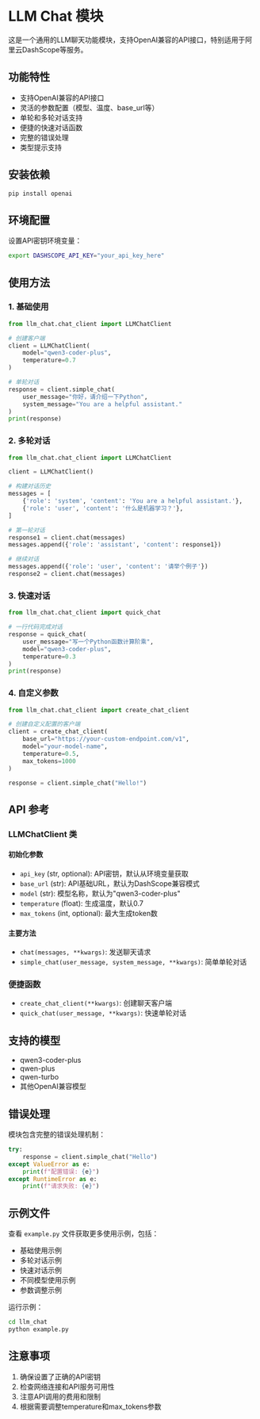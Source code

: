 # LLM Chat 模块

这是一个通用的LLM聊天功能模块，支持OpenAI兼容的API接口，特别适用于阿里云DashScope等服务。

## 功能特性

- 支持OpenAI兼容的API接口
- 灵活的参数配置（模型、温度、base_url等）
- 单轮和多轮对话支持
- 便捷的快速对话函数
- 完整的错误处理
- 类型提示支持

## 安装依赖

```bash
pip install openai
```

## 环境配置

设置API密钥环境变量：

```bash
export DASHSCOPE_API_KEY="your_api_key_here"
```

## 使用方法

### 1. 基础使用

```python
from llm_chat.chat_client import LLMChatClient

# 创建客户端
client = LLMChatClient(
    model="qwen3-coder-plus",
    temperature=0.7
)

# 单轮对话
response = client.simple_chat(
    user_message="你好，请介绍一下Python",
    system_message="You are a helpful assistant."
)
print(response)
```

### 2. 多轮对话

```python
from llm_chat.chat_client import LLMChatClient

client = LLMChatClient()

# 构建对话历史
messages = [
    {'role': 'system', 'content': 'You are a helpful assistant.'},
    {'role': 'user', 'content': '什么是机器学习？'},
]

# 第一轮对话
response1 = client.chat(messages)
messages.append({'role': 'assistant', 'content': response1})

# 继续对话
messages.append({'role': 'user', 'content': '请举个例子'})
response2 = client.chat(messages)
```

### 3. 快速对话

```python
from llm_chat.chat_client import quick_chat

# 一行代码完成对话
response = quick_chat(
    user_message="写一个Python函数计算阶乘",
    model="qwen3-coder-plus",
    temperature=0.3
)
print(response)
```

### 4. 自定义参数

```python
from llm_chat.chat_client import create_chat_client

# 创建自定义配置的客户端
client = create_chat_client(
    base_url="https://your-custom-endpoint.com/v1",
    model="your-model-name",
    temperature=0.5,
    max_tokens=1000
)

response = client.simple_chat("Hello!")
```

## API 参考

### LLMChatClient 类

#### 初始化参数

- `api_key` (str, optional): API密钥，默认从环境变量获取
- `base_url` (str): API基础URL，默认为DashScope兼容模式
- `model` (str): 模型名称，默认为"qwen3-coder-plus"
- `temperature` (float): 生成温度，默认0.7
- `max_tokens` (int, optional): 最大生成token数

#### 主要方法

- `chat(messages, **kwargs)`: 发送聊天请求
- `simple_chat(user_message, system_message, **kwargs)`: 简单单轮对话

### 便捷函数

- `create_chat_client(**kwargs)`: 创建聊天客户端
- `quick_chat(user_message, **kwargs)`: 快速单轮对话

## 支持的模型

- qwen3-coder-plus
- qwen-plus
- qwen-turbo
- 其他OpenAI兼容模型

## 错误处理

模块包含完整的错误处理机制：

```python
try:
    response = client.simple_chat("Hello")
except ValueError as e:
    print(f"配置错误: {e}")
except RuntimeError as e:
    print(f"请求失败: {e}")
```

## 示例文件

查看 `example.py` 文件获取更多使用示例，包括：

- 基础使用示例
- 多轮对话示例
- 快速对话示例
- 不同模型使用示例
- 参数调整示例

运行示例：

```bash
cd llm_chat
python example.py
```

## 注意事项

1. 确保设置了正确的API密钥
2. 检查网络连接和API服务可用性
3. 注意API调用的费用和限制
4. 根据需要调整temperature和max_tokens参数